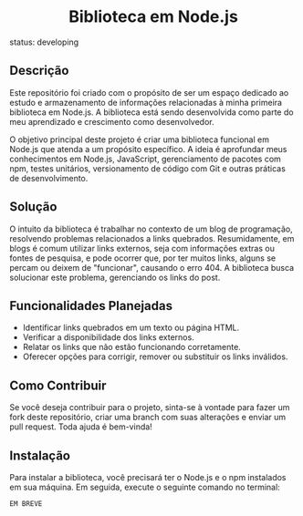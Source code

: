 <h1 align="center"> Biblioteca em Node.js </h1>
status: developing

## Descrição

Este repositório foi criado com o propósito de ser um espaço dedicado ao estudo e armazenamento de informações relacionadas à minha primeira biblioteca em Node.js. A biblioteca está sendo desenvolvida como parte do meu aprendizado e crescimento como desenvolvedor.

O objetivo principal deste projeto é criar uma biblioteca funcional em Node.js que atenda a um propósito específico. A ideia é aprofundar meus conhecimentos em Node.js, JavaScript, gerenciamento de pacotes com npm, testes unitários, versionamento de código com Git e outras práticas de desenvolvimento.

## Solução

O intuito da biblioteca é trabalhar no contexto de um blog de programação, resolvendo problemas relacionados a links quebrados. Resumidamente, em blogs é comum utilizar links externos, seja com informações extras ou fontes de pesquisa, e pode ocorrer que, por ter muitos links, alguns se percam ou deixem de "funcionar", causando o erro 404. A biblioteca busca solucionar este problema, gerenciando os links do post.

## Funcionalidades Planejadas

- Identificar links quebrados em um texto ou página HTML.
- Verificar a disponibilidade dos links externos.
- Relatar os links que não estão funcionando corretamente.
- Oferecer opções para corrigir, remover ou substituir os links inválidos.

## Como Contribuir

Se você deseja contribuir para o projeto, sinta-se à vontade para fazer um fork deste repositório, criar uma branch com suas alterações e enviar um pull request. Toda ajuda é bem-vinda!

## Instalação

Para instalar a biblioteca, você precisará ter o Node.js e o npm instalados em sua máquina. Em seguida, execute o seguinte comando no terminal:

```bash
EM BREVE
